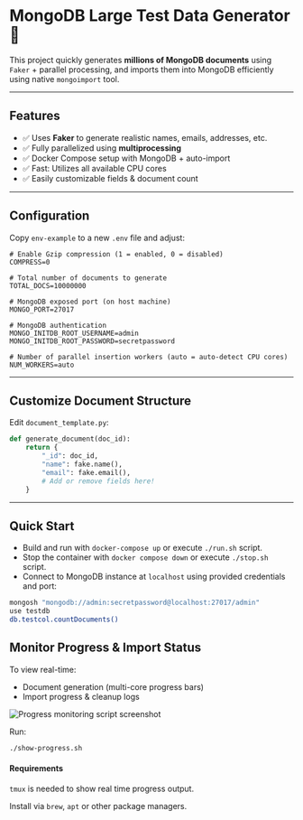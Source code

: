 # MongoDB Large Test Data Generator 🚀

This project quickly generates **millions of MongoDB documents** using `Faker` + parallel processing, and imports them into MongoDB efficiently using native `mongoimport` tool.

---

## Features

- ✅ Uses **Faker** to generate realistic names, emails, addresses, etc.
- ✅ Fully parallelized using **multiprocessing**
- ✅ Docker Compose setup with MongoDB + auto-import
- ✅ Fast: Utilizes all available CPU cores
- ✅ Easily customizable fields & document count

---

## Configuration

Copy `env-example` to a new `.env` file and adjust:

```env
# Enable Gzip compression (1 = enabled, 0 = disabled)
COMPRESS=0

# Total number of documents to generate
TOTAL_DOCS=10000000

# MongoDB exposed port (on host machine)
MONGO_PORT=27017

# MongoDB authentication
MONGO_INITDB_ROOT_USERNAME=admin
MONGO_INITDB_ROOT_PASSWORD=secretpassword

# Number of parallel insertion workers (auto = auto-detect CPU cores)
NUM_WORKERS=auto
```

---

## Customize Document Structure

Edit `document_template.py`:

```python
def generate_document(doc_id):
    return {
        "_id": doc_id,
        "name": fake.name(),
        "email": fake.email(),
        # Add or remove fields here!
    }
```

---

## Quick Start

- Build and run with `docker-compose up` or execute `./run.sh` script.
- Stop the container with `docker compose down` or execute `./stop.sh` script.
- Connect to MongoDB instance at `localhost` using provided credentials and port:
```bash
mongosh "mongodb://admin:secretpassword@localhost:27017/admin"
use testdb
db.testcol.countDocuments()
```

## Monitor Progress & Import Status

To view real-time:

- Document generation (multi-core progress bars)
- Import progress & cleanup logs

![Progress monitoring script screenshot](https://fabiocionini.it/tmux.jpeg)

Run:

```bash
./show-progress.sh
```

#### Requirements
`tmux` is needed to show real time progress output. 

Install via `brew`, `apt` or other package managers.
